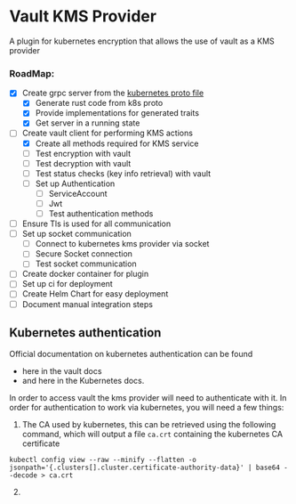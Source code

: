 # Vault KMS Provider

A plugin for kubernetes encryption that allows the use of vault as a KMS provider

### RoadMap:
  - [x] Create grpc server from the [kubernetes proto file](https://kubernetes.io/docs/tasks/administer-cluster/kms-provider/#developing-a-kms-plugin-gRPC-server-kms-v2)
    - [x] Generate rust code from k8s proto
    - [x] Provide implementations for generated traits
    - [x] Get server in a running state
  - [ ] Create vault client for performing KMS actions
    - [x] Create all methods required for KMS service
    - [ ] Test encryption with vault
    - [ ] Test decryption with vault
    - [ ] Test status checks (key info retrieval) with vault
    - [ ] Set up Authentication
      - [ ] ServiceAccount
      - [ ] Jwt
      - [ ] Test authentication methods
  - [ ] Ensure Tls is used for all communication
  - [ ] Set up socket communication
    - [ ] Connect to kubernetes kms provider via socket
    - [ ] Secure Socket connection
    - [ ] Test socket communication
  - [ ] Create docker container for plugin
  - [ ] Set up ci for deployment
  - [ ] Create Helm Chart for easy deployment
  - [ ] Document manual integration steps

## Kubernetes authentication

Official documentation on kubernetes authentication can be found 
- here in the vault docs 
- and here in the Kubernetes docs.

In order to access vault the kms provider will need to authenticate with it. In order for authentication to work via kubernetes, you will need a few things:
1. The CA used by kubernetes, this can be retrieved using the following command, which will output a file `ca.crt` containing the kubernetes CA certificate
```shell
kubectl config view --raw --minify --flatten -o jsonpath='{.clusters[].cluster.certificate-authority-data}' | base64 --decode > ca.crt
```
2. 